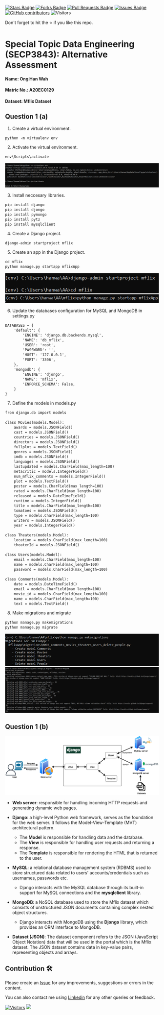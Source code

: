 <a href="https://github.com/drshahizan/SECP3843/stargazers"><img src="https://img.shields.io/github/stars/drshahizan/SECP3843" alt="Stars Badge"/></a>
<a href="https://github.com/drshahizan/SECP3843/network/members"><img src="https://img.shields.io/github/forks/drshahizan/SECP3843" alt="Forks Badge"/></a>
<a href="https://github.com/drshahizan/SECP3843/pulls"><img src="https://img.shields.io/github/issues-pr/drshahizan/SECP3843" alt="Pull Requests Badge"/></a>
<a href="https://github.com/drshahizan/SECP3843/issues"><img src="https://img.shields.io/github/issues/drshahizan/SECP3843" alt="Issues Badge"/></a>
<a href="https://github.com/drshahizan/SECP3843/graphs/contributors"><img alt="GitHub contributors" src="https://img.shields.io/github/contributors/drshahizan/SECP3843?color=2b9348"></a>
![Visitors](https://api.visitorbadge.io/api/visitors?path=https%3A%2F%2Fgithub.com%2Fdrshahizan%2FSECP3843&labelColor=%23d9e3f0&countColor=%23697689&style=flat)


Don't forget to hit the :star: if you like this repo.

# Special Topic Data Engineering (SECP3843): Alternative Assessment

#### Name: Ong Han Wah
#### Matric No.: A20EC0129
#### Dataset: Mflix Dataset

## Question 1 (a)

1. Create a virtual environment.
```
python -m virtualenv env
```

2. Activate the virtual environment.
```
env\Scripts\activate
```

<img src="./files/images/venv.png">

3. Install neccesary libraries.
```
pip install django
pip install djongo
pip install pymongo
pip install pytz
pip install mysqlclient
```

4. Create a Django project.
```
django-admin startproject mflix
```

5. Create an app in the Django project.
```
cd mflix
python manage.py startapp mflixApp
```

<img src="./files/images/startproject.png">

<img src="./files/images/startapp.png">

6. Update the databases configuration for MySQL and MongoDB in settings.py
```
DATABASES = {
    'default': {
        'ENGINE': 'django.db.backends.mysql',  
        'NAME': 'db_mflix',  
        'USER': 'root',  
        'PASSWORD': '',  
        'HOST': '127.0.0.1',  
        'PORT': '3306',
    },
    'mongodb': {
        'ENGINE': 'djongo',
        'NAME': 'mflix',
        'ENFORCE_SCHEMA': False,
    }
}
```

7. Define the models in models.py
```
from django.db import models

class Movies(models.Model):
    awards = models.JSONField()
    cast = models.JSONField()
    countries = models.JSONField()
    directors = models.JSONField()
    fullplot = models.TextField()
    genres = models.JSONField()
    imdb = models.JSONField()
    languages = models.JSONField()
    lastupdated = models.CharField(max_length=100)
    metacritic = models.IntegerField()
    num_mflix_comments = models.IntegerField()
    plot = models.TextField()
    poster = models.CharField(max_length=100)
    rated = models.CharField(max_length=100)
    released = models.DateTimeField()
    runtime = models.IntegerField()
    title = models.CharField(max_length=100)
    tomatoes = models.JSONField()
    type = models.CharField(max_length=100)
    writers = models.JSONField()
    year = models.IntegerField()

class Theaters(models.Model):
    location = models.CharField(max_length=100)
    theaterId = models.JSONField()

class Users(models.Model):
    email = models.CharField(max_length=100)
    name = models.CharField(max_length=100)
    password = models.CharField(max_length=100)

class Comments(models.Model):
    date = models.DateTimeField()
    email = models.CharField(max_length=100)
    movie_id = models.CharField(max_length=100)
    name = models.CharField(max_length=100)
    text = models.TextField()
```

8. Make migrations and migrate
```
python manage.py makemigrations
python manage.py migrate
```

<img src="./files/images/makemigrations.png">

<img src="./files/images/migrate_mongodb.png">

## Question 1 (b)

<img src="./files/images/stde.png">

- **Web server**: responsible for handling incoming HTTP requests and generating dynamic web pages.

- **Django**: a high-level Python web framework, serves as the foundation for the web server. It follows the Model-View-Template (MVT) architectural pattern.
    - The **Model** is responsible for handling data and the database.
    - The **View** is responsible for handling user requests and returning a response.
    - The **Template** is responsible for rendering the HTML that is returned to the user.

-  **MySQL**: a relational database management system (RDBMS) used to store structured data related to users' accounts/credentials such as usernames, passwords etc.
    - Django interacts with the MySQL database through its built-in support for MySQL connections and the **mysqlclient** library.

- **MongoDB**: a NoSQL database used to store the Mflix dataset which consists of unstructured JSON documents containing complex nested object structures.
    - Django interacts with MongoDB using the **Djongo** library, which provides an ORM interface to MongoDB.

- **Dataset (JSON)**: The dataset component refers to the JSON (JavaScript Object Notation) data that will be used in the portal which is the Mflix dataset. The JSON dataset contains data in key-value pairs, representing objects and arrays.



## Contribution 🛠️
Please create an [Issue](https://github.com/drshahizan/special-topic-data-engineering/issues) for any improvements, suggestions or errors in the content.

You can also contact me using [Linkedin](https://www.linkedin.com/in/drshahizan/) for any other queries or feedback.

[![Visitors](https://api.visitorbadge.io/api/visitors?path=https%3A%2F%2Fgithub.com%2Fdrshahizan&labelColor=%23697689&countColor=%23555555&style=plastic)](https://visitorbadge.io/status?path=https%3A%2F%2Fgithub.com%2Fdrshahizan)
![](https://hit.yhype.me/github/profile?user_id=81284918)


